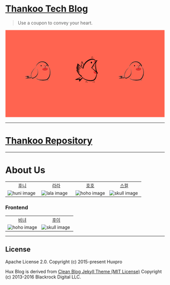 [Thankoo Tech Blog](https://2022-thankoo.github.io/)
================================

> Use a coupon to convey your heart.

![thankoo logo](./img/home-bg.jpg)

--------------------------------------------------

# [Thankoo Repository](https://github.com/woowacourse-teams/2022-thankoo)

--------------------------------------------------

# About Us
<table style="table-layout: fixed; word-break: break-all; width: auto; height: auto;">
    <colgroup>
        <col style="width: 25%">
        <col style="width: 25%">
        <col style="width: 25%">
        <col style="width: 25%">
    </colgroup>
    <tbody>
        <tr>
            <td style="text-align: center"><a href='https://github.com/jayjaehunchoi'>후니</a></td>
            <td style="text-align: center"><a href="https://github.com/sure-why-not">라라</a></td>
            <td style="text-align: center"><a href="https://github.com/yhh1056">호호</a></td>
            <td style="text-align: center"><a href="https://github.com/skullkim">스컬</a></td>
        </tr>
        <tr>
            <td><img src="https://github.com/jayjaehunchoi.png?size=130" alt="huni image"></td>
            <td><img src="https://github.com/sure-why-not.png?size=130" alt="lala image"></td>
            <td><img src="https://github.com/yhh1056.png?size=130" alt="hoho image"></td>
            <td><img src="https://github.com/skullkim.png?size=130" alt="skull image"></td>
        </tr>
    </tbody>
</table>

### Frontend
<table style="table-layout: fixed; word-break: break-all; width: auto; height: auto;">
    <colgroup>
        <col style="width: 50%">
        <col style="width: 50%">
    </colgroup>
    <tbody>
    <tr>
        <td style="text-align: center"><a href='https://github.com/KangYunHo1221'>비녀</a></td>
        <td style="text-align: center"><a href="https://github.com/kwannee">후이</a></td>
    </tr>
    <tr>
        <td><img src="https://github.com/KangYunHo1221.png?size=130" alt="hoho image"></td>
        <td><img src="https://github.com/kwannee.png?size=130" alt="skull image"></td>
    </tr>
    </tbody>
</table>

--------------------------------------------------

License
-------

Apache License 2.0.
Copyright (c) 2015-present Huxpro

Hux Blog is derived from [Clean Blog Jekyll Theme (MIT License)](https://github.com/BlackrockDigital/startbootstrap-clean-blog-jekyll/)
Copyright (c) 2013-2016 Blackrock Digital LLC.